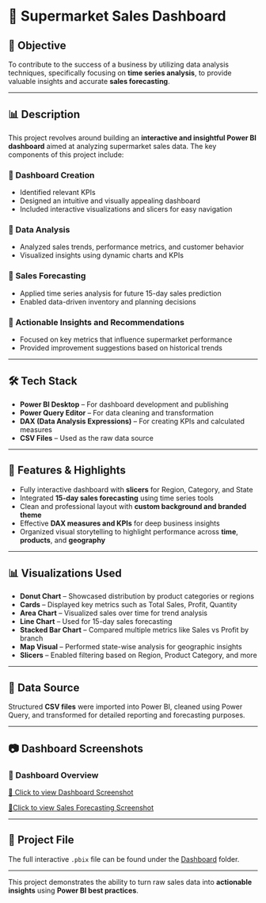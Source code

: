 # 🛒 Supermarket Sales Dashboard

## 📌 Objective  
To contribute to the success of a business by utilizing data analysis techniques, specifically focusing on **time series analysis**, to provide valuable insights and accurate **sales forecasting**.

---

## 📊 Description  
This project revolves around building an **interactive and insightful Power BI dashboard** aimed at analyzing supermarket sales data. The key components of this project include:

### 🔹 Dashboard Creation  
- Identified relevant KPIs  
- Designed an intuitive and visually appealing dashboard  
- Included interactive visualizations and slicers for easy navigation  

### 🔹 Data Analysis  
- Analyzed sales trends, performance metrics, and customer behavior  
- Visualized insights using dynamic charts and KPIs  

### 🔹 Sales Forecasting  
- Applied time series analysis for future 15-day sales prediction  
- Enabled data-driven inventory and planning decisions  

### 🔹 Actionable Insights and Recommendations  
- Focused on key metrics that influence supermarket performance  
- Provided improvement suggestions based on historical trends  

---

## 🛠 Tech Stack  
- **Power BI Desktop** – For dashboard development and publishing  
- **Power Query Editor** – For data cleaning and transformation  
- **DAX (Data Analysis Expressions)** – For creating KPIs and calculated measures  
- **CSV Files** – Used as the raw data source    

---

## 🌟 Features & Highlights  
- Fully interactive dashboard with **slicers** for Region, Category, and State  
- Integrated **15-day sales forecasting** using time series tools  
- Clean and professional layout with **custom background and branded theme**  
- Effective **DAX measures and KPIs** for deep business insights  
- Organized visual storytelling to highlight performance across **time**, **products**, and **geography**  

---

## 📊 Visualizations Used  
- **Donut Chart** – Showcased distribution by product categories or regions  
- **Cards** – Displayed key metrics such as Total Sales, Profit, Quantity  
- **Area Chart** – Visualized sales over time for trend analysis  
- **Line Chart** – Used for 15-day sales forecasting  
- **Stacked Bar Chart** – Compared multiple metrics like Sales vs Profit by branch  
- **Map Visual** – Performed state-wise analysis for geographic insights  
- **Slicers** – Enabled filtering based on Region, Product Category, and more  

---

## 📂 Data Source  
Structured **CSV files** were imported into Power BI, cleaned using Power Query, and transformed for detailed reporting and forecasting purposes.

---

## 📷 Dashboard Screenshots  

### 🔸 Dashboard Overview  
[📸 Click to view Dashboard Screenshot](https://github.com/charitha1504/Sales-Analysis/blob/main/Screenshots/Dashboard.png)

[📸Click to view Sales Forecasting Screenshot](https://github.com/charitha1504/Sales-Analysis/blob/main/Screenshots/Dashboard-2.png)

---

## 📎 Project File  
The full interactive `.pbix` file can be found under the [Dashboard](./Dashboard/) folder.

---

This project demonstrates the ability to turn raw sales data into **actionable insights** using **Power BI best practices**.


